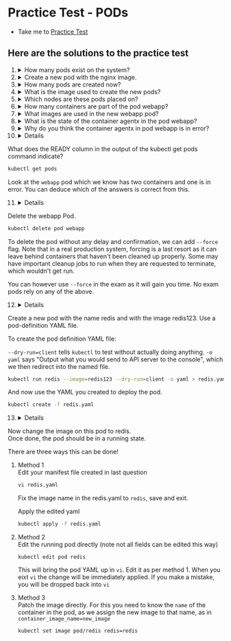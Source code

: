 # Practice Test - PODs

- Take me to [Practice Test](https://kodekloud.com/topic/practice-test-pods/)

## Here are the solutions to the practice test
<!-- markdownlint-disable -->
1. <details>
   <summary>How many pods exist on the system?</summary>

   ```bash
   kubectl get pods
   ```

   Count the number of pods (if any)

   </details>

2. <details>
   <summary>Create a new pod with the nginx image.</summary>

   ```bash
   kubectl run nginx --image=nginx
   ```

   </details>

3. <details>
   <summary>How many pods are created now?</summary>

   ```bash
   kubectl get pods
   ```

   Count the number of pods (if any)

   To get the system to tell you you can also do this

   ```bash
   kubectl get pods --no-headers | wc -l
   ```

   - `--no-headers` should be obvious - output only the details.
   - `wc` is the word count program. `-l` tells it to count lines instead, and it will count the lines emitted by `kubectl`
   </details>

4. <details>
   <summary>What is the image used to create the new pods?</summary>

    `kubectl describe` outputs lots of information. The following will describe all pods whose name starts with `newpods`, and then we filter with `grep` to get what we are looking for.

    ```bash
    kubectl describe pod newpods | grep image
    ```

    We see that all three are pulling the same image.
   </details>

5. <details>
   <summary>Which nodes are these pods placed on?</summary>

    ```bash
    kubectl get pods -o wide
    ```

    Note the node column for each of the 3 `newpods` pods

   </details>

6. <details>
   <summary>How many containers are part of the pod webapp?</summary>

   ```bash
   kubectl describe pod webapp
   ```

   Look under the `Containers` section. Note there is `nginx` and `agentx`

   </details>

7. <details>
   <summary>What images are used in the new webapp pod?</summary>

   Examine the output from Q6. For each of the identified containers, look at `Image:`

   </details>

8. <details>
   <summary>What is the state of the container agentx in the pod webapp?</summary>

   ```bash
   kubectl describe pod webapp
   ```

   Examine the `State:` field for the `agentx` container.

   </details>

9. <details>
   <summary>Why do you think the container agentx in pod webapp is in error?</summary>

   Examine the output from Q8 and look in the `Events:` section at the end. Look at the event that says `failed to pull and unpack image ...`

   </details>

10. <details>
   <summary>What does the READY column in the output of the kubectl get pods command indicate?</summary>

   ```bash
   kubectl get pods
   ```

   Look at the `webapp` pod which we know has two containers and one is in error. You can deduce which of the answers is correct from this.

   </details>

11. <details>
   <summary>Delete the webapp Pod.</summary>

   ```bash
   kubectl delete pod webapp
   ```

   To delete the pod without any delay and confirmation, we can add `--force` flag. Note that in a real production system, forcing is a last resort as it can leave behind containers that haven't been cleaned up properly. Some may have important cleanup jobs to run when they are requested to terminate, which wouldn't get run.

   You can however use `--force` in the exam as it will gain you time. No exam pods rely on any of the above.

   </details>

12. <details>
   <summary>Create a new pod with the name redis and with the image redis123. Use a pod-definition YAML file.</summary>

   To create the pod definition YAML file:

   `--dry-run=client` tells `kubectl` to test without actually doing anything. `-o yaml` says "Output what you would send to API server to the console", which we then redirect into the named file.

   ```bash
   kubectl run redis --image=redis123 --dry-run=client -o yaml > redis.yaml
   ```

   And now use the YAML you created to deploy the pod.

   ```bash
   kubectl create -f redis.yaml
   ```

   </details>

13. <details>
   <summary>Now change the image on this pod to redis.</br>Once done, the pod should be in a running state.</summary>

   There are three ways this can be done!

   1. Method 1</br>
      Edit your manifest file created in last question

      ```bash
      vi redis.yaml
      ```

      Fix the image name in the redis.yaml to `redis`, save and exit.

      Apply the edited yaml

      ```bash
      kubectl apply -f redis.yaml
      ```

   1. Method 2</br>
      Edit the running pod directly (note not all fields can be edited this way)

      ```
      kubectl edit pod redis
      ```

      This will bring the pod YAML up in `vi`. Edit it as per method 1. When you eixt `vi` the change will be immediately applied. If you make a mistake, you will be dropped back into `vi`

   1. Method 3</br>
      Patch the image directly. For this you need to know the `name` of the container in the pod, as we assign the new image to that name, as in `container_image_name=new_image`

      ```bash
      kubectl set image pod/redis redis=redis
      ```

   </details>
<!-- markdownlint-restore -->